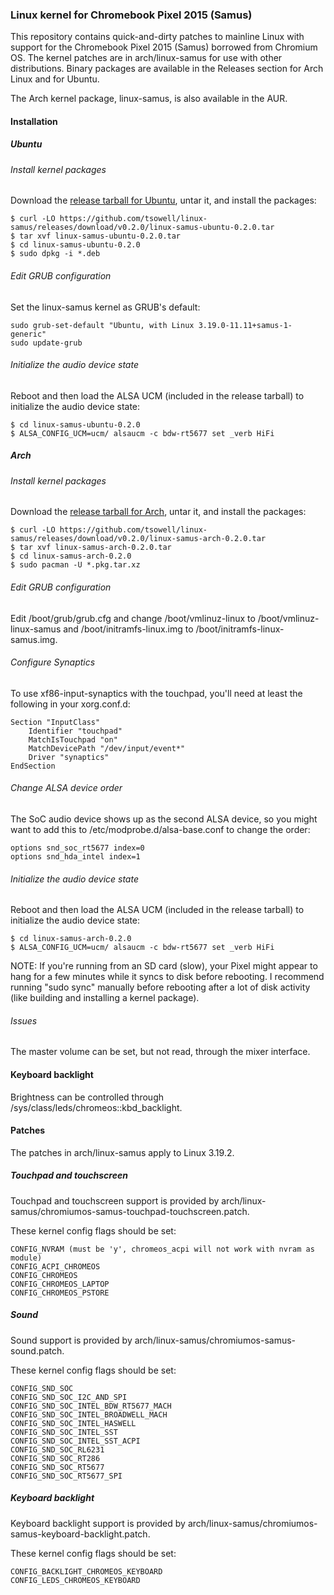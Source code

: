 ### Linux kernel for Chromebook Pixel 2015 (Samus)

This repository contains quick-and-dirty patches to mainline Linux with support
for the Chromebook Pixel 2015 (Samus) borrowed from Chromium OS.  The kernel
patches are in arch/linux-samus for use with other distributions.  Binary
packages are available in the Releases section for Arch Linux and for Ubuntu.

The Arch kernel package, linux-samus, is also available in the AUR.

#### Installation

##### Ubuntu

###### Install kernel packages

Download the [release tarball for
Ubuntu](https://github.com/tsowell/linux-samus/releases/download/v0.2.0/linux-samus-ubuntu-0.2.0.tar),
untar it, and install the packages:

```
$ curl -LO https://github.com/tsowell/linux-samus/releases/download/v0.2.0/linux-samus-ubuntu-0.2.0.tar
$ tar xvf linux-samus-ubuntu-0.2.0.tar
$ cd linux-samus-ubuntu-0.2.0
$ sudo dpkg -i *.deb
```

###### Edit GRUB configuration

Set the linux-samus kernel as GRUB's default:

```
sudo grub-set-default "Ubuntu, with Linux 3.19.0-11.11+samus-1-generic"
sudo update-grub
```

###### Initialize the audio device state

Reboot and then load the ALSA UCM (included in the release tarball) to
initialize the audio device state:

```
$ cd linux-samus-ubuntu-0.2.0
$ ALSA_CONFIG_UCM=ucm/ alsaucm -c bdw-rt5677 set _verb HiFi 
```

##### Arch

###### Install kernel packages

Download the [release tarball for
Arch](https://github.com/tsowell/linux-samus/releases/download/v0.2.0/linux-samus-arch-0.2.0.tar),
untar it, and install the packages:

```
$ curl -LO https://github.com/tsowell/linux-samus/releases/download/v0.2.0/linux-samus-arch-0.2.0.tar
$ tar xvf linux-samus-arch-0.2.0.tar
$ cd linux-samus-arch-0.2.0
$ sudo pacman -U *.pkg.tar.xz
```

###### Edit GRUB configuration

Edit /boot/grub/grub.cfg and change /boot/vmlinuz-linux to
/boot/vmlinuz-linux-samus and /boot/initramfs-linux.img to
/boot/initramfs-linux-samus.img.

###### Configure Synaptics

To use xf86-input-synaptics with the touchpad, you'll need at least the
following in your xorg.conf.d:

```
Section "InputClass"
    Identifier "touchpad"
    MatchIsTouchpad "on"
    MatchDevicePath "/dev/input/event*"
    Driver "synaptics"
EndSection
```

###### Change ALSA device order

The SoC audio device shows up as the second ALSA device, so you might want to
add this to /etc/modprobe.d/alsa-base.conf to change the order:

```
options snd_soc_rt5677 index=0
options snd_hda_intel index=1
```

###### Initialize the audio device state

Reboot and then load the ALSA UCM (included in the release tarball) to
initialize the audio device state:

```
$ cd linux-samus-arch-0.2.0
$ ALSA_CONFIG_UCM=ucm/ alsaucm -c bdw-rt5677 set _verb HiFi 
```

NOTE: If you're running from an SD card (slow), your Pixel might appear to
hang for a few minutes while it syncs to disk before rebooting.  I recommend
running "sudo sync" manually before rebooting after a lot of disk activity
(like building and installing a kernel package).

###### Issues

The master volume can be set, but not read, through the mixer interface.

#### Keyboard backlight

Brightness can be controlled through /sys/class/leds/chromeos::kbd_backlight.

#### Patches

The patches in arch/linux-samus apply to Linux 3.19.2.

##### Touchpad and touchscreen

Touchpad and touchscreen support is provided by
arch/linux-samus/chromiumos-samus-touchpad-touchscreen.patch.

These kernel config flags should be set:
```
CONFIG_NVRAM (must be 'y', chromeos_acpi will not work with nvram as module)
CONFIG_ACPI_CHROMEOS
CONFIG_CHROMEOS
CONFIG_CHROMEOS_LAPTOP
CONFIG_CHROMEOS_PSTORE
```

##### Sound

Sound support is provided by
arch/linux-samus/chromiumos-samus-sound.patch.

These kernel config flags should be set:
```
CONFIG_SND_SOC
CONFIG_SND_SOC_I2C_AND_SPI
CONFIG_SND_SOC_INTEL_BDW_RT5677_MACH
CONFIG_SND_SOC_INTEL_BROADWELL_MACH
CONFIG_SND_SOC_INTEL_HASWELL
CONFIG_SND_SOC_INTEL_SST
CONFIG_SND_SOC_INTEL_SST_ACPI
CONFIG_SND_SOC_RL6231
CONFIG_SND_SOC_RT286
CONFIG_SND_SOC_RT5677
CONFIG_SND_SOC_RT5677_SPI
```

##### Keyboard backlight

Keyboard backlight support is provided by
arch/linux-samus/chromiumos-samus-keyboard-backlight.patch.

These kernel config flags should be set:
```
CONFIG_BACKLIGHT_CHROMEOS_KEYBOARD
CONFIG_LEDS_CHROMEOS_KEYBOARD
```

